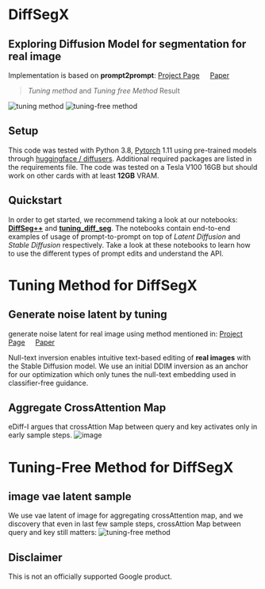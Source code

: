 # DiffSegX
## Exploring Diffusion Model for segmentation for real image
Implementation is based on **prompt2prompt**: [Project Page](https://prompt-to-prompt.github.io)&ensp;&ensp;&ensp;[Paper](https://prompt-to-prompt.github.io/ptp_files/Prompt-to-Prompt_preprint.pdf)
> *Tuning method* and *Tuning free Method* Result

![tuning method](https://github.com/Scorbinwen/DiffSegX/assets/29889669/b2dc4dc3-72de-4a3a-9049-a630a2a6f757)
![tuning-free method](https://github.com/Scorbinwen/DiffSegX/assets/29889669/7c51f9e9-0ff4-4d06-a3ad-f5f8d0f512aa)

## Setup

This code was tested with Python 3.8, [Pytorch](https://pytorch.org/) 1.11 using pre-trained models through [huggingface / diffusers](https://github.com/huggingface/diffusers#readme).
Additional required packages are listed in the requirements file.
The code was tested on a Tesla V100 16GB but should work on other cards with at least **12GB** VRAM.

## Quickstart

In order to get started, we recommend taking a look at our notebooks: [**DiffSeg++**][diffseg++] and [**tuning_diff_seg**][tuning_diff_seg]. The notebooks contain end-to-end examples of usage of prompt-to-prompt on top of *Latent Diffusion* and *Stable Diffusion* respectively. Take a look at these notebooks to learn how to use the different types of prompt edits and understand the API.


# Tuning Method for DiffSegX
## Generate noise latent by tuning
generate noise latent for real image using method mentioned in: [Project Page](https://null-text-inversion.github.io/)&ensp;&ensp;&ensp;[Paper](https://arxiv.org/abs/2211.09794)

Null-text inversion enables intuitive text-based editing of **real images** with the Stable Diffusion model. We use an initial DDIM inversion as an anchor for our optimization which only tunes the null-text embedding used in classifier-free guidance.


## Aggregate CrossAttention Map
eDiff-I argues that crossAttion Map between query and key activates only in early sample steps.
![image](https://github.com/Scorbinwen/DiffSegX/assets/29889669/70101c36-792a-47c5-ac8c-8c562c787a11)

# Tuning-Free Method for DiffSegX
## image vae latent sample
We use vae latent of image for aggregating crossAttention map, and we discovery that even in last few sample steps, crossAttion Map between query and key still matters:
![tuning-free method](https://github.com/Scorbinwen/DiffSegX/assets/29889669/7c51f9e9-0ff4-4d06-a3ad-f5f8d0f512aa)


## Disclaimer

This is not an officially supported Google product.

[diffseg++]: diffseg++.ipynb
[tuning_diff_seg]: tuning_diff_seg.ipynb
